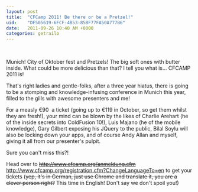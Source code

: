 ```yaml
---
layout: post
title:  "CFCamp 2011! Be there or be a Pretzel!"
uid:	"DF505619-6FCF-4B53-85BF77FA50A777B6"
date:   2011-09-26 10:40 AM +0000
categories: getrailo
---
```

<p> </p>
<p>Munich! City of Oktober fest and Pretzels! The big soft ones with butter inside. What could be more delicious than that? I tell you what is... CFCAMP 2011 is! </p>
<p>That's right ladies and gentle-folks, after a three year hiatus, there is going to be a stomping and knowledge-infusing conference in Munich this year, filled to the gills with awesome presenters and me! </p>
<p>For a measly €90  a ticket (going up to €119 in October, so get them whilst they are fresh!), your mind can be blown by the likes of Charlie Arehart (he of the inside secrets into ColdFusion 10!), Luis Majano (he of the mobile knowledge), Gary Gilbert exposing his JQuery to the public, Bilal Soylu will also be locking down your apps, and of course Andy Allan and myself, giving it all from our presenter's pulpit. </p>
<p>Sure you can't miss this?!</p>
<p>Head over to <del><a href="http://www.cfcamp.org/anmeldung.cfm">http://www.cfcamp.org/anmeldung.cfm</a></del><a href="http://www.cfcamp.org/registration.cfm?ChangeLanguageTo=en"> http://www.cfcamp.org/registration.cfm?ChangeLanguageTo=en</a> to get your tickets (<del>yep, it's in German, just use Chrome and translate it, you are a clever person right?</del> This time in English! Don't say we don't spoil you!)</p>
<p> </p>
<p> </p>